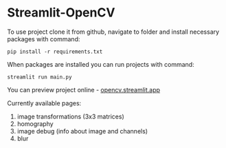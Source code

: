 # Streamlit-OpenCV

To use project clone it from github, navigate to folder and install necessary packages with command:
```
pip install -r requirements.txt
```

When packages are installed you can run projects with command:
```
streamlit run main.py
```

You can preview project online - [opencv.streamlit.app](https://opencv.streamlit.app/)

Currently available pages:
1. image transformations (3x3 matrices)
2. homography
3. image debug (info about image and channels)
4. blur